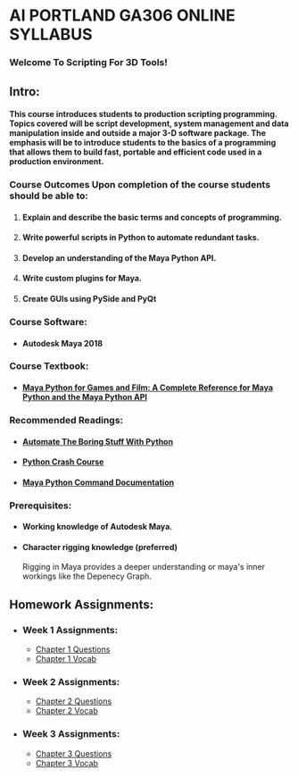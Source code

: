 # AI PORTLAND GA306 ONLINE SYLLABUS #
### Welcome To Scripting For 3D Tools! ###

## Intro: ##
#### This course introduces students to production scripting programming. Topics covered will be script development, system management and data manipulation inside and outside a major 3-D software package. The emphasis will be to introduce students to the basics of a programming that allows them to build fast, portable and efficient code used in a production environment.

### Course Outcomes Upon completion of the course students should be able to:
1.	#### Explain and describe the basic terms and concepts of programming.
1.	#### Write powerful scripts in Python to automate redundant tasks.
1.	#### Develop an understanding of the Maya Python API.
1.	#### Write custom plugins for Maya.
1.	#### Create GUIs using PySide and PyQt

### Course Software: 
* #### Autodesk Maya 2018

### Course Textbook: 
* #### [Maya Python for Games and Film: A Complete Reference for Maya Python and the Maya Python API](http://www.maya-python.com)

### Recommended Readings: 
*	#### [Automate The Boring Stuff With Python](https://automatetheboringstuff.com/)
*	#### [Python Crash Course](https://nostarch.com/pythoncrashcourse2e)
*	#### [Maya Python Command Documentation](http://help.autodesk.com/cloudhelp/2018/ENU/Maya-Tech-Docs/CommandsPython/index.html)

### Prerequisites:
*	#### Working knowledge of Autodesk Maya.
*	#### Character rigging knowledge (preferred)
    Rigging in Maya provides a deeper understanding or maya's inner workings like the Depenecy Graph.

## Homework Assignments:
* ### Week 1 Assignments:
  * [Chapter 1 Questions](https://github.com/AlexOfTheWired/Scripting-for-3D-Tools/blob/master/Homeowrk%20List/Week_1_Homework.md)
  * [Chapter 1 Vocab](https://github.com/AlexOfTheWired/Scripting-for-3D-Tools/blob/master/Vocab%20List/Chapter_1_Vocab.md)
* ### Week 2 Assignments:
  * [Chapter 2 Questions](https://github.com/AlexOfTheWired/Scripting-for-3D-Tools/blob/master/Homeowrk%20List/week_2_homework.md)
  * [Chapter 2 Vocab](https://github.com/AlexOfTheWired/Scripting-for-3D-Tools/blob/master/Vocab%20List/Chapter_2_Vocab.md)
* ### Week 3 Assignments:
  * [Chapter 3 Questions](https://github.com/AlexOfTheWired/Scripting-for-3D-Tools/blob/master/Homeowrk%20List/week_3_homework.md)
  * [Chapter 3 Vocab](https://github.com/AlexOfTheWired/Scripting-for-3D-Tools/blob/master/Vocab%20List/Chapter_3_Vocab.md)
